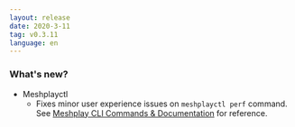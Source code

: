```yaml
---
layout: release
date: 2020-3-11
tag: v0.3.11
language: en
---
```


### What's new?

- Meshplayctl
  - Fixes minor user experience issues on `meshplayctl perf` command. See [Meshplay CLI Commands & Documentation](https://docs.google.com/document/d/1xRlFpElRmybJ3WacgPKXgCSiQ2poJl3iCCV1dAalf0k/edit#) for reference.

